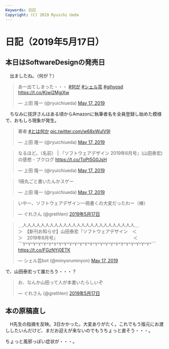 ```yaml
---
Keywords: 日記
Copyright: (C) 2019 Ryuichi Ueda
---
```


# 日記（2019年5月17日）

## 本日はSoftwareDesignの発売日

　出ましたね。（何が？）

<blockquote class="twitter-tweet" data-partner="tweetdeck"><p lang="ja" dir="ltr">あー出てしまった・・・ <a href="https://twitter.com/hashtag/%E4%BD%95%E3%81%8C?src=hash&amp;ref_src=twsrc%5Etfw">#何が</a> <a href="https://twitter.com/hashtag/%E3%82%B7%E3%82%A7%E3%83%AB%E8%8A%B8?src=hash&amp;ref_src=twsrc%5Etfw">#シェル芸</a> <a href="https://twitter.com/hashtag/gihyosd?src=hash&amp;ref_src=twsrc%5Etfw">#gihyosd</a> <a href="https://t.co/Kjwi2MgjXw">https://t.co/Kjwi2MgjXw</a></p>&mdash; 上田 隆一 (@ryuichiueda) <a href="https://twitter.com/ryuichiueda/status/1129337329825411074?ref_src=twsrc%5Etfw">May 17, 2019</a></blockquote>
<script async src="https://platform.twitter.com/widgets.js" charset="utf-8"></script>


　ちなみに技評さんはある頃からAmazonに執筆者名を全員登録し始めた模様で、おもしろ現象が発生。

<blockquote class="twitter-tweet" data-partner="tweetdeck"><p lang="ja" dir="ltr">著者 <a href="https://twitter.com/hashtag/%E3%81%A8%E3%81%AF%E4%BD%95%E3%81%8B?src=hash&amp;ref_src=twsrc%5Etfw">#とは何か</a> <a href="https://t.co/w68xWuIV9I">pic.twitter.com/w68xWuIV9I</a></p>&mdash; 上田 隆一 (@ryuichiueda) <a href="https://twitter.com/ryuichiueda/status/1129305005310193664?ref_src=twsrc%5Etfw">May 17, 2019</a></blockquote>

<blockquote class="twitter-tweet" data-partner="tweetdeck"><p lang="ja" dir="ltr">なるほど。（名前） | 『ソフトウェアデザイン 2019年6月号』(山田泰宏)の感想 - ブクログ <a href="https://t.co/ToPt5G0JsH">https://t.co/ToPt5G0JsH</a></p>&mdash; 上田 隆一 (@ryuichiueda) <a href="https://twitter.com/ryuichiueda/status/1129340945005047808?ref_src=twsrc%5Etfw">May 17, 2019</a></blockquote>
<script async src="https://platform.twitter.com/widgets.js" charset="utf-8"></script>


<blockquote class="twitter-tweet" data-partner="tweetdeck"><p lang="ja" dir="ltr">1冊丸ごと書いたんかスゲー</p>&mdash; 上田 隆一 (@ryuichiueda) <a href="https://twitter.com/ryuichiueda/status/1129300134846615557?ref_src=twsrc%5Etfw">May 17, 2019</a></blockquote>
<script async src="https://platform.twitter.com/widgets.js" charset="utf-8"></script>

<blockquote class="twitter-tweet" data-lang="ja"><p lang="ja" dir="ltr">いやー、ソフトウェアデザイン一冊書くの大変だったわー（棒）</p>&mdash; ぐれさん (@grethlen) <a href="https://twitter.com/grethlen/status/1129301893568761856?ref_src=twsrc%5Etfw">2019年5月17日</a></blockquote>

<blockquote class="twitter-tweet" data-partner="tweetdeck"><p lang="ja" dir="ltr">＿人人人人人人人人人人人人人人人人人人人人人人人人人＿<br>＞　【新刊お知らせ】山田泰宏『ソフトウェアデザイン　＜<br>＞　2019年6月号』　　　　　　　　　　　　　　　　 　＜<br>￣Y^Y^Y^Y^Y^Y^Y^Y^Y^Y^Y^Y^Y^Y^Y^Y^Y^Y^Y^Y^Y^Y^Y^Y^Y^￣ <a href="https://t.co/FGzNYj0ETK">https://t.co/FGzNYj0ETK</a></p>&mdash; シェル芸bot (@minyoruminyon) <a href="https://twitter.com/minyoruminyon/status/1129176967150915584?ref_src=twsrc%5Etfw">May 17, 2019</a></blockquote>


で、山田泰宏って誰だろう・・・？

<blockquote class="twitter-tweet" data-lang="ja"><p lang="ja" dir="ltr">お、なんか山田って人が本書いたらしいぞ</p>&mdash; ぐれさん (@grethlen) <a href="https://twitter.com/grethlen/status/1129180074794737665?ref_src=twsrc%5Etfw">2019年5月17日</a></blockquote>


## 本の原稿直し

　H先生の指摘を反映。3日かかった。大変ありがたく。これでもう版元にお渡ししたいんだけど、まだお迎えが来ないのでもうちょっと直そう・・・。


ちょっと風邪っぽい症状が・・・。
